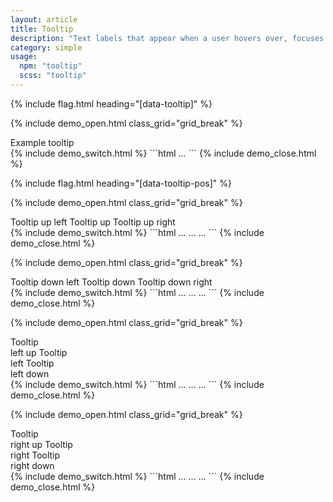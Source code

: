 ```yaml
---
layout: article
title: Tooltip
description: "Text labels that appear when a user hovers over, focuses on or touches an element."
category: simple
usage:
  npm: "tooltip"
  scss: "tooltip"
---
```


{% include flag.html heading="[data-tooltip]" %}

{% include demo_open.html class_grid="grid_break" %}
<div class="level">
  <span class="text_underline_dotted" data-tooltip="Tooltip">Example tooltip</span>
</div>
{% include demo_switch.html %}
```html
<span data-tooltip="...">...</span>
```
{% include demo_close.html %}

{% include flag.html heading="[data-tooltip-pos]" %}

{% include demo_open.html class_grid="grid_break" %}
<div class="level">
  <span class="text_underline_dotted" data-tooltip="Tooltip" data-tooltip-pos="up-left">
    Tooltip up left
  </span>
  <span class="text_underline_dotted" data-tooltip="Tooltip" data-tooltip-pos="up">
    Tooltip up
  </span>
  <span class="text_underline_dotted" data-tooltip="Tooltip" data-tooltip-pos="up-right">
    Tooltip up right
  </span>
</div>
{% include demo_switch.html %}
```html
<span data-tooltip="..." data-tooltip-pos="up-left">...</span>
<span data-tooltip="..." data-tooltip-pos="up">...</span>
<span data-tooltip="..." data-tooltip-pos="up-right">...</span>
```
{% include demo_close.html %}

{% include demo_open.html class_grid="grid_break" %}
<div class="level">
  <span class="text_underline_dotted" data-tooltip="Tooltip" data-tooltip-pos="down-left">
    Tooltip down left
  </span>
  <span class="text_underline_dotted" data-tooltip="Tooltip" data-tooltip-pos="down">
    Tooltip down
  </span>
  <span class="text_underline_dotted" data-tooltip="Tooltip" data-tooltip-pos="down-right">
    Tooltip down right
  </span>
</div>
{% include demo_switch.html %}
```html
<span data-tooltip="..." data-tooltip-pos="down-left">...</span>
<span data-tooltip="..." data-tooltip-pos="down">...</span>
<span data-tooltip="..." data-tooltip-pos="down-right">...</span>
```
{% include demo_close.html %}

{% include demo_open.html class_grid="grid_break" %}
<div class="level flex_justify_end">
  <span class="text_underline_dotted" data-tooltip="Tooltip" data-tooltip-pos="left-up">
    Tooltip<br>left up
  </span>
  <span class="text_underline_dotted" data-tooltip="Tooltip" data-tooltip-pos="left">
    Tooltip<br>left
  </span>
  <span class="text_underline_dotted" data-tooltip="Tooltip" data-tooltip-pos="left-down">
    Tooltip<br>left down
  </span>
</div>
{% include demo_switch.html %}
```html
<span data-tooltip="..." data-tooltip-pos="left-up">...</span>
<span data-tooltip="..." data-tooltip-pos="left">...</span>
<span data-tooltip="..." data-tooltip-pos="left-down">...</span>
```
{% include demo_close.html %}

{% include demo_open.html class_grid="grid_break" %}
<div class="level">
  <span class="text_underline_dotted" data-tooltip="Tooltip" data-tooltip-pos="right-up">
    Tooltip<br>right up
  </span>
  <span class="text_underline_dotted" data-tooltip="Tooltip" data-tooltip-pos="right">
    Tooltip<br>right
  </span>
  <span class="text_underline_dotted" data-tooltip="Tooltip" data-tooltip-pos="right-down">
    Tooltip<br>right down
  </span>
</div>
{% include demo_switch.html %}
```html
<span data-tooltip="..." data-tooltip-pos="right-up">...</span>
<span data-tooltip="..." data-tooltip-pos="right">...</span>
<span data-tooltip="..." data-tooltip-pos="right-down">...</span>
```
{% include demo_close.html %}
